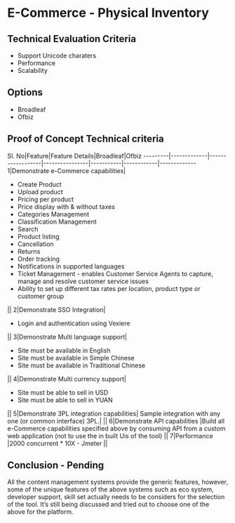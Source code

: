 # E-Commerce - Physical Inventory

## Technical Evaluation Criteria

*	Support Unicode charaters
*	Performance
*	Scalability

## Options

*	Broadleaf
*	Ofbiz

## Proof of Concept Technical criteria

Sl. No|Feature|Feature Details|Broadleaf|Ofbiz
---------|-------------|------------------|----------------|-----------|------------|-------------
1|Demonstrate e-Commerce capabilities|
	<ul>
		<li>Create Product</li>
		<li>Upload product</li>
		<li>Pricing per product</li>
		<li>Price display with & without taxes</li>
		<li>Categories Management</li>
		<li>Classification Management</li>
		<li>Search</li>
		<li>Product listing</li>
		<li>Cancellation</li>
		<li>Returns</li>
		<li>Order tracking</li>
		<li>Notifications in supported languages</li>
		<li>Ticket Management - enables Customer Service Agents to capture, manage and resolve customer service issues</li>
		<li>Ability to set up different tax rates per location, product type or customer group</li>
		</ul>
	||
2|Demonstrate SSO Integration|
	<ul>
	<li>Login and authentication using Vexiere</li>
	</ul>
	||
3|Demonstrate Multi language support|
	<ul>
	<li>Site must be available in English</li>
	<li>Site must be available in Simple Chinese</li>
	<li>Site must be available in Traditional Chinese</li>
	</ul>
	||
4|Demonstrate Multi currency support|
	<ul>
	<li>Site must be able to sell in USD</li>
	<li>Site must be able to sell in YUAN</li>
	</ul>
	||
5|Demonstrate 3PL integration capabilities|
	Sample integration with any one (or common interface) 3PL.|
	||
6|Demonstrate API capabilities
	|Build all e-Commerce capabilities specified above by consuming API from a custom web application (not to use the in built Uis of the tool)
	||
7|Performance
	|2000 concurrent * 10X - Jmeter
	||
	
## Conclusion - Pending

All the content management systems provide the generic features, however, some of the unique features of the above systems such as eco system, developer support, skill set actually needs to be considers for the selection of the tool. It’s still being discussed and tried out to choose one of the above for the platform. 

